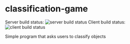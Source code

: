 # classification-game
Server build status: ![server build status](https://github.com/HSU-S21-CS480/classification-game/actions/workflows/server_test.yml/badge.svg)
Client build status: ![client build status](https://github.com/HSU-S21-CS480/classification-game/actions/workflows/client_test.yml/badge.svg)

Simple program that asks users to classify objects
